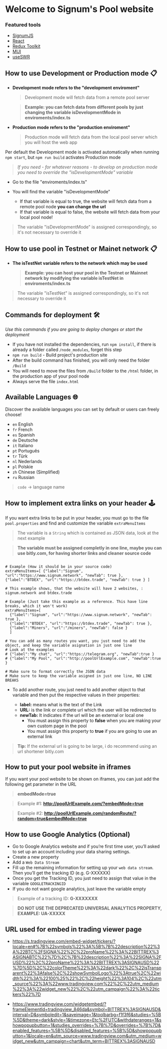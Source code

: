 # Welcome to Signum's Pool website

### Featured tools
- [SignumJS](https://github.com/signum-network/signumjs)
- [React](https://reactjs.org/)
- [Redux Toolkit](https://redux-toolkit.js.org/)
- [MUI](https://mui.com/)
- [useSWR](https://swr.vercel.app/)

## How to use Development or Production mode 📋

-   **Development mode refers to the "development enviroment"**

    > Development mode will fetch data from a remote pool server

    > **Example: you can fetch data from different pools by just changing the variable isDevelopmentMode in enviroments/index.ts**

-   **Production mode refers to the "production enviroment"**

    > Production mode will fetch data from the local pool server which you will host the web app

Per default the Development mode is activated automatically when running `npm start`, but `npm run build` activates Production mode

> _If you need - for whatever reasons - to develop on production mode you need to override the "isDevelopmentMode" variable_

-   Go to the file "enviroments/index.ts"
-   You will find the variable "isDevelopmentMode"

    -   If that variable is equal to true, the website will fetch data from a remote pool node **you can change the url**
    -   If that variable is equal to false, the website will fetch data from your local pool node!

> The variable "isDevelopmentMode" is assigned correspondingly, so it's not necessary to override it

## How to use pool in Testnet or Mainet network 📋

-   **The isTestNet variable refers to the network which may be used**

    > **Example: you can host your pool in the Testnet or Mainnet network by modifying the variable isTestNet in enviroments/index.ts**

> The variable "isTestNet" is assigned correspondingly, so it's not necessary to override it

## Commands for deployment 🛠️

_Use this commands if you are going to deploy changes or start the deployment_

-   If you have not installed the dependencies, run `npm install`, if there is already a folder called `/node_modules`, forget this step
-   `npm run build` - Build project's production site
-   After the build command has finished, you will only need the folder `/Build`
-   You will need to move the files from  `/Build` folder to the `/html` folder, in the production app of your pool node
-   Always serve the file `index.html`

## Available Languages 🌐

Discover the available languages you can set by default or users can freely choose!

-   `en` English
-   `fr` French
-   `es` Spanish
-   `de` Deutsche
-   `it` Italiano
-   `pt` Português
-   `tr` Türk
-   `nl` Nederlands
-   `pl` Polskie
-   `zh` Chinese (Simplified)
-   `ru` Russian

> `code` -> language name

## How to implement extra links on your header 🕹️

If you want extra links to be put in your header, you must go to the file `pool.properties` and find and customize the variable `extraMenuItems`

> The variable is a `String` which is contained as JSON data, look at the next example

> **The variable must be assigned completly in one line, maybe you can use bitly.com, for having shorter links and cleaner source code**

```

# Example (How it should be in your source code)
extraMenuItems=[ {"label":"Signum", "url":"https://www.signum.network", "newTab": true }, {"label":"BTDEX", "url":"https://btdex.trade", "newTab": true } ]

# This example shows, that the website will have 2 websites, : signum.network and btdex.trade

# Example (Just take this example as a reference. This have line breaks, which it won't work)
extraMenuItems=[
  {"label":"Signum", "url":"https://www.signum.network", "newTab": true },
  {"label":"BTDEX", "url":"https://btdex.trade", "newTab": true },
  {"label":"Miners", "url":"/miners", "newTab": false }
  ]

# You can add as many routes you want, you just need to add the object, and keep the variable asignation in just one line
# Look at the examples
# {"label":"My chat", "url":"https://telegram.org", "newTab":true }
# {"label":"My Pool", "url":"http://poolUrlExample.com", "newTab":true }

# Make sure to format correctly the JSON data
# Make sure to keep the variable asigned in just one line, NO LINE BREAKS
```

-   To add another route, you just need to add another object to that variable and then put the respective values in their properties:

    -   **label:** means what is the text of the Link
    -   **URL:** is the link or complete url which the user will be redirected to
    -   **newTab:** It indicates if the url will be an external or local one
        -   You must assign this property to **false** when you are making your own custom page in the pool
        -   You must assign this property to **true** if you are going to use an external link

> **Tip:** If the external url is going to be large, i do recommend using an url shortener bitly.com

## How to put your pool website in iframes

If you want your pool website to be shown on iframes, you can just add the following get parameter in the URL

> **embedMode=true**

> Example #1: **http://poolUrlExample.com/?embedMode=true**

> Example #2: **http://poolUrlExample.com/randomRoute/?random=true&embedMode=true**

## How to use Google Analytics (Optional)

-   Go to Google Analytics website and if you’re first time user, you’ll asked to set up an account including your data sharing settings.
-   Create a new property
-   Add a ``Web Data Stream``
-   Fill up the remaining information for setting up your ``web data stream``. Then you’ll get the tracking ID (e.g. G-XXXXXX)
-   Once you get the Tracking ID, you just need to assign that value in the variable `GOOGLETRACKINGID`
-   If you do not want google analytics, just leave the variable empty

> Example of a tracking ID: **G-XXXXXXX**

> **DO NOT USE THE DEPRECATED UNIVERSAL ANALYTICS PROPERTY, EXAMPLE: UA-XXXXX**

## URL used for embed in trading viewer page

-   https://s.tradingview.com/embed-widget/tickers/?locale=en#%7B%22symbols%22%3A%5B%7B%22description%22%3A%22BTC%2FSIGNA%22%2C%22proName%22%3A%22BITTREX%3ASIGNABTC%22%7D%2C%7B%22description%22%3A%22SIGNA%2FUSD%22%2C%22proName%22%3A%22BITTREX%3ASIGNAUSD%22%7D%5D%2C%22colorTheme%22%3A%22dark%22%2C%22isTransparent%22%3Afalse%2C%22showSymbolLogo%22%3Atrue%2C%22width%22%3A%22100%25%22%2C%22height%22%3A104%2C%22utm_source%22%3A%22www.tradingview.com%22%2C%22utm_medium%22%3A%22widget_new%22%2C%22utm_campaign%22%3A%22tickers%22%7D

-   https://www.tradingview.com/widgetembed/?frameElementId=tradingview_846da&symbol=BITTREX%3ASIGNAUSD&interval=D&symboledit=1&saveimage=1&toolbarbg=f1f3f6&studies=%5B%5D&theme=dark&style=1&timezone=Etc%2FUTC&withdateranges=1&showpopupbutton=1&studies_overrides=%7B%7D&overrides=%7B%7D&enabled_features=%5B%5D&disabled_features=%5B%5D&showpopupbutton=1&locale=en&utm_source=www.tradingview.com&utm_medium=widget_new&utm_campaign=chart&utm_term=BITTREX%3ASIGNAUSD
